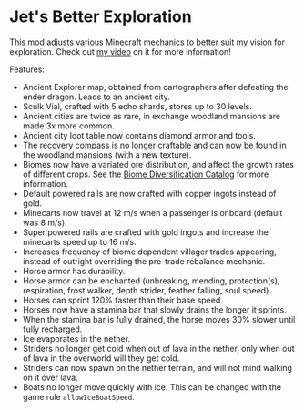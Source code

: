 # Jet's Better Exploration

This mod adjusts various Minecraft mechanics to better suit my vision for exploration. Check out [my video](https://www.youtube.com/watch?v=d4tr_hhNZ2s) on it for more information!

Features:
- Ancient Explorer map, obtained from cartographers after defeating the ender dragon. Leads to an ancient city.
- Sculk Vial, crafted with 5 echo shards, stores up to 30 levels.
- Ancient cities are twice as rare, in exchange woodland mansions are made 3x more common.
- Ancient city loot table now contains diamond armor and tools.
- The recovery compass is no longer craftable and can now be found in the woodland mansions (with a new texture).
- Biomes now have a variated ore distribution, and affect the growth rates of different crops. See the [Biome Diversification Catalog](https://docs.google.com/spreadsheets/d/1BdCvVJP3CvlerC-nFlTZc4cjzYAnAbqMJudeDgCxwGw) for more information.
- Default powered rails are now crafted with copper ingots instead of gold.
- Minecarts now travel at 12 m/s when a passenger is onboard (default was 8 m/s).
- Super powered rails are crafted with gold ingots and increase the minecarts speed up to 16 m/s.
- Increases frequency of biome dependent villager trades appearing, instead of outright overriding the pre-trade rebalance mechanic.
- Horse armor has durability.
- Horse armor can be enchanted (unbreaking, mending, protection(s), respiration, frost walker, depth strider, feather falling, soul speed).
- Horses can sprint 120% faster than their base speed.
- Horses now have a stamina bar that slowly drains the longer it sprints.
- When the stamina bar is fully drained, the horse moves 30% slower until fully recharged.
- Ice evaporates in the nether.
- Striders no longer get cold when out of lava in the nether, only when out of lava in the overworld will they get cold.
- Striders can now spawn on the nether terrain, and will not mind walking on it over lava.
- Boats no longer move quickly with ice. This can be changed with the game rule `allowIceBoatSpeed`.
